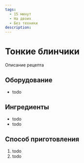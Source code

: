 ```yaml
---
tags:
  - 15 минут
  - На двоих
  - Без техники
description:
---
```

# Тонкие блинчики

Описание рецепта

## Оборудование

- todo

## Ингредиенты

- todo
- todo

## Способ приготовления

1. todo
1. todo